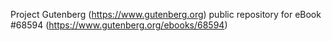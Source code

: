 Project Gutenberg (https://www.gutenberg.org) public repository for
eBook #68594 (https://www.gutenberg.org/ebooks/68594)
